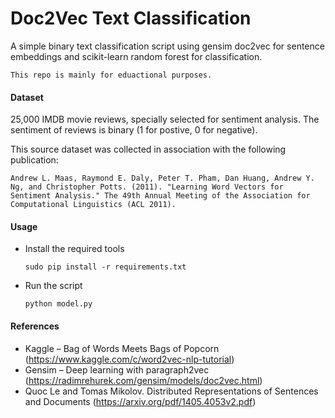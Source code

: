 # Doc2Vec Text Classification
A simple binary text classification script using gensim doc2vec for sentence embeddings and scikit-learn random forest for classification.


```This repo is mainly for eduactional purposes.```

#### Dataset

25,000 IMDB movie reviews, specially selected for sentiment analysis. The sentiment of reviews is binary (1 for postive, 0 for negative).

This source dataset was collected in association with the following publication:

```Andrew L. Maas, Raymond E. Daly, Peter T. Pham, Dan Huang, Andrew Y. Ng, and Christopher Potts. (2011). "Learning Word Vectors for Sentiment Analysis." The 49th Annual Meeting of the Association for Computational Linguistics (ACL 2011).```

#### Usage
- Install the required tools 

    ```sudo pip install -r requirements.txt```
- Run the script 
    
     ```python model.py```

#### References
- Kaggle – Bag of Words Meets Bags of Popcorn (https://www.kaggle.com/c/word2vec-nlp-tutorial)
- Gensim – Deep learning with paragraph2vec (https://radimrehurek.com/gensim/models/doc2vec.html)
- Quoc Le and Tomas Mikolov. Distributed Representations of Sentences and Documents (https://arxiv.org/pdf/1405.4053v2.pdf)
